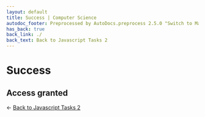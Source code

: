 ```yaml
---
layout: default
title: Success | Computer Science
autodoc_footer: Preprocessed by AutoDocs.preprocess 2.5.0 "Switch to Material Icons" ⓒ Starwort, 2020
has_back: true
back_link: ./
back_text: Back to Javascript Tasks 2
---
```


# Success

## Access granted

← [Back to Javascript Tasks 2](./index.html)
